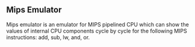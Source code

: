 ## Mips Emulator

Mips emulator is an emulator for MIPS pipelined CPU which can show the values of internal CPU components cycle by cycle for  the following MIPS instructions: add, sub, lw, and, or.

